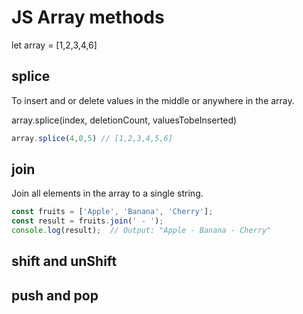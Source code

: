 # JS Array methods

let array = [1,2,3,4,6]

## splice
<p>To insert and or delete values in the middle or anywhere in the array.</p>
array.splice(index, deletionCount, valuesTobeInserted) <br/>

```js
array.splice(4,0,5) // [1,2,3,4,5,6]
```


## join
<p>Join all elements in the array to a single string.</p>

```JavaScript
const fruits = ['Apple', 'Banana', 'Cherry'];
const result = fruits.join(' - ');
console.log(result);  // Output: "Apple - Banana - Cherry"

```

## shift and unShift

## push and pop